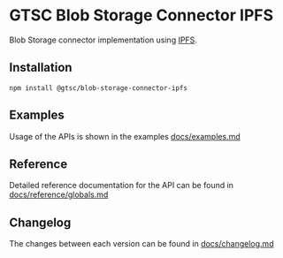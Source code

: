 # GTSC Blob Storage Connector IPFS

Blob Storage connector implementation using [IPFS](https://ipfs.tech/).

## Installation

```shell
npm install @gtsc/blob-storage-connector-ipfs
```

## Examples

Usage of the APIs is shown in the examples [docs/examples.md](docs/examples.md)

## Reference

Detailed reference documentation for the API can be found in [docs/reference/globals.md](docs/reference/globals.md)

## Changelog

The changes between each version can be found in [docs/changelog.md](docs/changelog.md)
